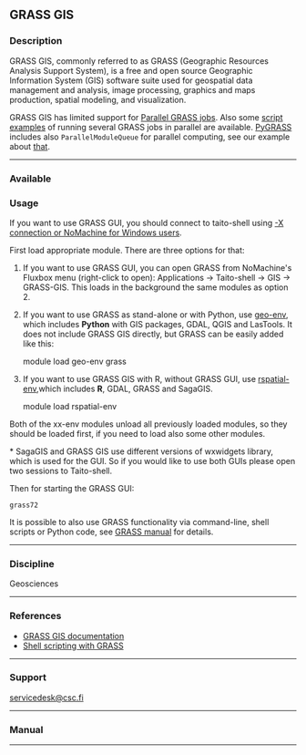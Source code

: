 ## GRASS GIS

### Description

GRASS GIS, commonly referred to as GRASS (Geographic Resources Analysis
Support System), is a free and open source Geographic Information System
(GIS) software suite used for geospatial data management and analysis,
image processing, graphics and maps production, spatial modeling, and
visualization.

GRASS GIS has limited support for [Parallel GRASS jobs]. Also some
[script examples] of running several GRASS jobs in parallel are
available. [PyGRASS] includes also `ParallelModuleQueue` for parallel
computing, see our example about [that].

------------------------------------------------------------------------

### Available

### Usage

If you want to use GRASS GUI, you should connect to taito-shell using
[-X connection or NoMachine for Windows users].

First load appropriate module. There are three options for that:

1) If you want to use GRASS GUI, you can open GRASS from NoMachine's
Fluxbox menu (right-click to open): Applications -&gt; Taito-shell -&gt;
GIS -&gt; GRASS-GIS. This loads in the background the same modules as
option 2.

2) If you want to use GRASS as stand-alone or with Python, use
[geo-env], which includes **Python** with GIS packages, GDAL, QGIS and
LasTools. It does not include GRASS GIS directly, but GRASS can be
easily added like this:

    module load geo-env grass

3) If you want to use GRASS GIS with R, without GRASS GUI, use
[rspatial-env],which includes **R**, GDAL, GRASS and SagaGIS.

    module load rspatial-env

Both of the xx-env modules unload all previously loaded modules, so they
should be loaded first, if you need to load also some other modules.

\* SagaGIS and GRASS GIS use different versions of wxwidgets library,
which is used for the GUI. So if you would like to use both GUIs please
open two sessions to Taito-shell.

Then for starting the GRASS GUI:

`grass72`

It is possible to also use GRASS functionality via command-line, shell
scripts or Python code, see [GRASS manual] for details.

------------------------------------------------------------------------

### Discipline

Geosciences  

------------------------------------------------------------------------

### References

-   [GRASS GIS documentation]
-   [Shell scripting with GRASS]

------------------------------------------------------------------------

### Support

servicedesk@csc.fi

------------------------------------------------------------------------

### Manual

------------------------------------------------------------------------

  [Parallel GRASS jobs]: http://grasswiki.osgeo.org/wiki/Parallel_GRASS_jobs
  [script examples]: http://grasswiki.osgeo.org/wiki/Parallelizing_Scripts
  [PyGRASS]: https://grass.osgeo.org/grass75/manuals/libpython/pygrass.modules.interface.html?highlight=parallelmodulequeue#pygrass.modules.interface.module.ParallelModuleQueue
  [that]: https://github.com/csc-training/geocomputing/tree/master/python/grass_multiprocessing_with_python
  [-X connection or NoMachine for Windows users]: https://research.csc.fi/csc-guide-connecting-the-servers-of-csc
  [geo-env]: https://research.csc.fi/-/geo-env
  [rspatial-env]: https://research.csc.fi/-/rspatial-env
  [GRASS manual]: https://grass.osgeo.org/grass72/manuals/grass7.html
  [GRASS GIS documentation]: https://grass.osgeo.org/documentation/
  [Shell scripting with GRASS]: https://grasswiki.osgeo.org/wiki/GRASS_and_Shell
